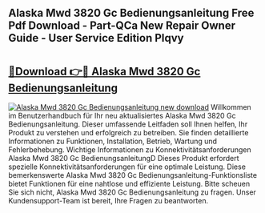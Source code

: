 ## Alaska Mwd 3820 Gc Bedienungsanleitung Free Pdf Download - Part-QCa New Repair Owner Guide - User Service Edition PIqvy

# <h2><a href="http://df5ix1b.blite.top/?on=Alaska+Mwd+3820+Gc+Bedienungsanleitung">🔗Download 👉🔴 Alaska Mwd 3820 Gc Bedienungsanleitung</a></h2>

[![Alaska Mwd 3820 Gc Bedienungsanleitung new download](https://i.imgur.com/lujVjoI.png)](http://df5ix1b.blite.top/?on=Alaska+Mwd+3820+Gc+Bedienungsanleitung)
Willkommen im Benutzerhandbuch für Ihr neu aktualisiertes Alaska Mwd 3820 Gc Bedienungsanleitung. Dieser umfassende Leitfaden soll Ihnen helfen, Ihr Produkt zu verstehen und erfolgreich zu betreiben. Sie finden detaillierte Informationen zu Funktionen, Installation, Betrieb, Wartung und Fehlerbehebung. Wichtige Informationen zu Konnektivitätsanforderungen Alaska Mwd 3820 Gc BedienungsanleitungD Dieses Produkt erfordert spezielle Konnektivitätsanforderungen für eine optimale Leistung. Diese bemerkenswerte Alaska Mwd 3820 Gc Bedienungsanleitung-Funktionsliste bietet Funktionen für eine nahtlose und effiziente Leistung. Bitte scheuen Sie sich nicht, Alaska Mwd 3820 Gc Bedienungsanleitung zu fragen. Unser Kundensupport-Team ist bereit, Ihre Fragen zu beantworten.
